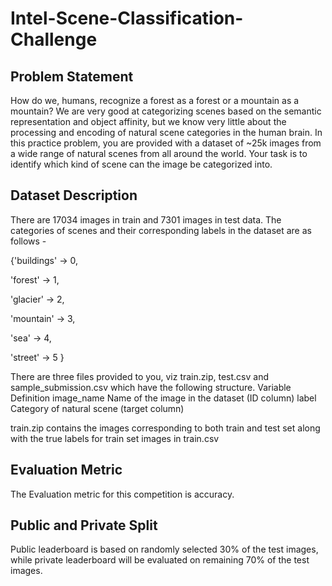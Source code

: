 # Intel-Scene-Classification-Challenge

## Problem Statement
How do we, humans, recognize a forest as a forest or a mountain as a mountain? We are very good at categorizing scenes based on the semantic representation and object affinity, but we know very little about the processing and encoding of natural scene categories in the human brain. In this practice problem, you are provided with a dataset of ~25k images from a wide range of natural scenes from all around the world. Your task is to identify which kind of scene can the image be categorized into.

## Dataset Description
There are 17034 images in train and 7301 images in test data. The categories of scenes and their corresponding labels in the dataset are as follows -

{'buildings' -> 0, 

'forest' -> 1,

'glacier' -> 2,

'mountain' -> 3,

'sea' -> 4,

'street' -> 5 }
 
There are three files provided to you, viz train.zip, test.csv and sample_submission.csv which have the following structure.
Variable	Definition
image_name	Name of the image in the dataset (ID column)
label	Category of natural scene (target column)


train.zip contains the images corresponding to both train and test set along with the true labels for train set images in train.csv
 

## Evaluation Metric
The Evaluation metric for this competition is accuracy.

## Public and Private Split
Public leaderboard is based on randomly selected 30% of the test images, while private leaderboard will be evaluated on remaining 70% of the test images.
